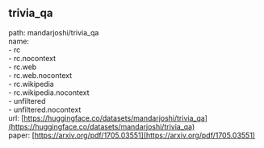 ## trivia_qa
path: mandarjoshi/trivia_qa  
name:  
    - rc  
    - rc.nocontext  
    - rc.web  
    - rc.web.nocontext  
    - rc.wikipedia  
    - rc.wikipedia.nocontext  
    - unfiltered  
    - unfiltered.nocontext  
url: [https://huggingface.co/datasets/mandarjoshi/trivia_qa](https://huggingface.co/datasets/mandarjoshi/trivia_qa)  
paper: [https://arxiv.org/pdf/1705.03551](https://arxiv.org/pdf/1705.03551)  
